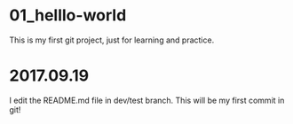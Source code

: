 # 01_helllo-world
This is my first git project, just for learning and practice.

# 2017.09.19
I edit the README.md file in dev/test branch.
This will be my first commit in git!
